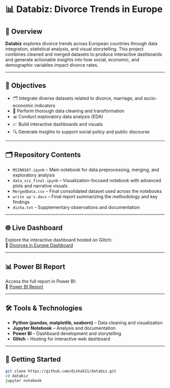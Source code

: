 # 📊 Databiz: Divorce Trends in Europe

## 🧭 Overview

**Databiz** explores divorce trends across European countries through data integration, statistical analysis, and visual storytelling. This project combines cleaned and merged datasets to produce interactive dashboards and generate actionable insights into how social, economic, and demographic variables impact divorce rates.

---

## 🎯 Objectives

- 🗂️ Integrate diverse datasets related to divorce, marriage, and socio-economic indicators
- 🧹 Perform thorough data cleaning and transformation
- 📊 Conduct exploratory data analysis (EDA)
- 📈 Build interactive dashboards and visuals
- 🔍 Generate insights to support social policy and public discourse

---

## 🗂️ Repository Contents

- `MSIN0167.ipynb` – Main notebook for data preprocessing, merging, and exploratory analysis
- `data_viz_final.ipynb` – Visualization-focused notebook with advanced plots and narrative visuals
- `MergedData.csv` – Final consolidated dataset used across the notebooks
- `write up's.docx` – Final report summarizing the methodology and key findings
- `disha.txt` – Supplementary observations and documentation

---

## 🌐 Live Dashboard

Explore the interactive dashboard hosted on Glitch:  
🔗 [Divorces in Europe Dashboard](https://divorces-in-europe---msin0167-team-k.glitch.me/)

---

## 📊 Power BI Report

Access the full report in Power BI:  
🔗 [Power BI Report](https://app.powerbi.com/groups/me/reports/bfe4a86d-b2d7-451f-8252-2de6bf4735e8/06312814e8688b7d17e5?ctid=1faf88fe-a998-4c5b-93c9-210a11d9a5c2&experience=power-bi&bookmarkGuid=7c77ed76-76df-402f-935b-e48e942daa2d)

---

## 🛠️ Tools & Technologies

- **Python (pandas, matplotlib, seaborn)** – Data cleaning and visualization
- **Jupyter Notebook** – Analysis and documentation
- **Power BI** – Dashboard development and storytelling
- **Glitch** – Hosting for interactive web dashboard

---

## 🚀 Getting Started

```bash
git clone https://github.com/dishak21/databiz.git
cd databiz
jupyter notebook
